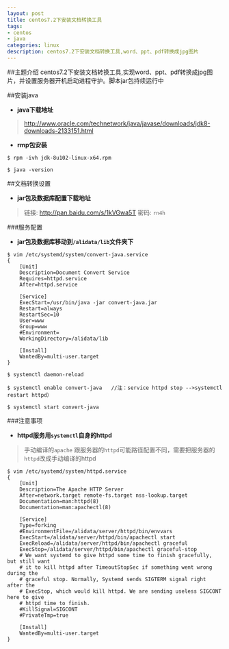 ```yaml
---
layout: post
title: centos7.2下安装文档转换工具
tags:
- centos
- java
categories: linux
description: centos7.2下安装文档转换工具,word、ppt、pdf转换成jpg图片
---
```

##主题介绍
centos7.2下安装文档转换工具,实现word、ppt、pdf转换成jpg图片，并设置服务器开机启动进程守护。脚本jar包持续运行中

<!-- more -->
##安装java
- **java下载地址**

>http://www.oracle.com/technetwork/java/javase/downloads/jdk8-downloads-2133151.html

- **rmp包安装**

```
$ rpm -ivh jdk-8u102-linux-x64.rpm

$ java -version
```

##文档转换设置
- **jar包及数据库配置下载地址**

> 链接: http://pan.baidu.com/s/1kVGwa5T 密码: `rn4h`

###服务配置
- **jar包及数据库移动到`/alidata/lib`文件夹下**

```
$ vim /etc/systemd/system/convert-java.service
{
    [Unit]
    Description=Document Convert Service
    Requires=httpd.service
    After=httpd.service

    [Service]
    ExecStart=/usr/bin/java -jar convert-java.jar
    Restart=always
    RestartSec=10
    User=www
    Group=www
    #Environment=
    WorkingDirectory=/alidata/lib

    [Install]
    WantedBy=multi-user.target
}

$ systemctl daemon-reload

$ systemctl enable convert-java   //注：service httpd stop -->systemctl restart httpd）

$ systemctl start convert-java
```

###注意事项

- **httpd服务用`systemctl`自身的httpd**

>手动编译的`apache` 跟服务器的`httpd`可能路径配置不同，需要把服务器的`httpd`改成手动编译的httpd

```
$ vim /etc/systemd/system/httpd.service
{
    [Unit]
    Description=The Apache HTTP Server
    After=network.target remote-fs.target nss-lookup.target
    Documentation=man:httpd(8)
    Documentation=man:apachectl(8)

    [Service]
    Type=forking
    #EnvironmentFile=/alidata/server/httpd/bin/envvars
    ExecStart=/alidata/server/httpd/bin/apachectl start
    ExecReload=/alidata/server/httpd/bin/apachectl graceful
    ExecStop=/alidata/server/httpd/bin/apachectl graceful-stop
    # We want systemd to give httpd some time to finish gracefully, but still want
    # it to kill httpd after TimeoutStopSec if something went wrong during the
    # graceful stop. Normally, Systemd sends SIGTERM signal right after the
    # ExecStop, which would kill httpd. We are sending useless SIGCONT here to give
    # httpd time to finish.
    #KillSignal=SIGCONT
    #PrivateTmp=true

    [Install]
    WantedBy=multi-user.target
}
```